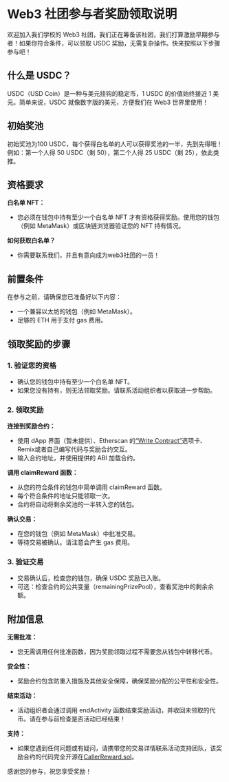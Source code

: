# Web3 社团参与者奖励领取说明
欢迎加入我们学校的 Web3 社团，我们正在筹备该社团，我们打算激励早期参与者！如果你符合条件，可以领取 USDC 奖励，无需复杂操作。快来按照以下步骤参与吧！

## 什么是 USDC？
USDC（USD Coin）是一种与美元挂钩的稳定币，1 USDC 的价值始终接近 1 美元。简单来说，USDC 就像数字版的美元，方便我们在 Web3 世界里使用！

## 初始奖池
初始奖池为100 USDC，每个获得白名单的人可以获得奖池的一半，先到先得哦！
例如：第一个人得 50 USDC（剩 50），第二个人得 25 USDC（剩 25），依此类推。

## 资格要求
**白名单 NFT：**  
- 您必须在钱包中持有至少一个白名单 NFT 才有资格获得奖励。使用您的钱包（例如 MetaMask）或区块链浏览器验证您的 NFT 持有情况。

**如何获取白名单？**
- 你需要联系我们，并且有意向成为web3社团的一员！

## 前置条件
在参与之前，请确保您已准备好以下内容：  
- 一个兼容以太坊的钱包（例如 MetaMask）。  
- 足够的 ETH 用于支付 gas 费用。  

## 领取奖励的步骤
### 1. 验证您的资格
- 确认您的钱包中持有至少一个白名单 NFT。  
- 如果您没有持有，则无法领取奖励。请联系活动组织者以获取进一步帮助。

### 2. 领取奖励
**连接到奖励合约：**  
- 使用 dApp 界面（暂未提供）、Etherscan 的[“Write Contract”](https://docs.etherscan.io/tutorials/read-write-smart-contract)选项卡、 Remix或者自己编写代码与奖励合约交互。  
- 输入合约地址，并使用提供的 ABI 加载合约。  

**调用 claimReward 函数：**  
- 从您的符合条件的钱包中简单调用 claimReward 函数。  
- 每个符合条件的地址只能领取一次。  
- 合约将自动将剩余奖池的一半转入您的钱包。  

**确认交易：**  
- 在您的钱包（例如 MetaMask）中批准交易。  
- 等待交易被确认。请注意会产生 gas 费用。

### 3. 验证交易
- 交易确认后，检查您的钱包，确保 USDC 奖励已入账。  
- 可选：检查合约的公共变量（remainingPrizePool），查看奖池中的剩余余额。

## 附加信息
**无需批准：**  
- 您无需调用任何批准函数，因为奖励领取过程不需要您从钱包中转移代币。  

**安全性：**  
- 奖励合约包含防重入措施及其他安全保障，确保奖励分配的公平性和安全性。  

**结束活动：**  
- 活动组织者会通过调用 endActivity 函数结束奖励活动，并收回未领取的代币。请在参与前检查是否活动已经结束！

**支持：**  
- 如果您遇到任何问题或有疑问，请携带您的交易详情联系活动支持团队，该奖励合约的代码完全开源在[CallerReward.sol](CallerReward.sol)。

感谢您的参与，祝您享受奖励！
